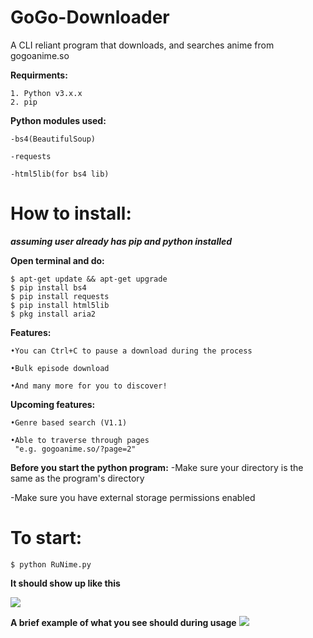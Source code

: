 # GoGo-Downloader
A CLI reliant program that downloads, and searches anime from gogoanime.so 

**Requirments:**
```
1. Python v3.x.x 
2. pip
```

**Python modules used:**
```
-bs4(BeautifulSoup)

-requests

-html5lib(for bs4 lib)
```

# How to install:

***assuming user already has pip and python installed***

**Open terminal and do:**
```
$ apt-get update && apt-get upgrade
$ pip install bs4
$ pip install requests
$ pip install html5lib
$ pkg install aria2
```
**Features:**
```
•You can Ctrl+C to pause a download during the process

•Bulk episode download

•And many more for you to discover!
```
**Upcoming features:**
```
•Genre based search (V1.1)

•Able to traverse through pages
 "e.g. gogoanime.so/?page=2"
```

**Before you start the python program:**
-Make sure your directory is the same as the program's directory

-Make sure you have external storage permissions enabled

# To start:
```$ python RuNime.py```

**It should show up like this**

![](home.png)

**A brief example of what you see should during usage**
![](example.png)


